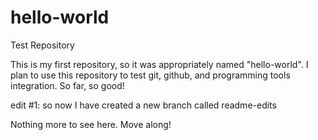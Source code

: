 # hello-world
Test Repository

This is my first repository, so it was appropriately named "hello-world". I plan to use this repository to test git, github, and programming tools integration. So far, so good!

edit #1:
so now I have created a new branch called readme-edits

Nothing more to see here. Move along!
